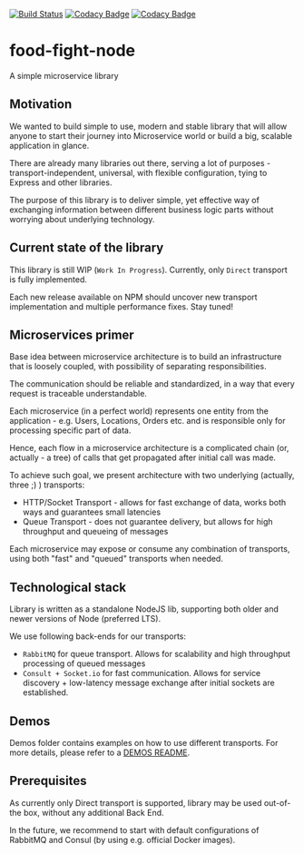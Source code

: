 [![Build Status](https://travis-ci.org/SzybkiSasza/food-fight-node.svg?branch=master)](https://travis-ci.org/SzybkiSasza/food-fight-node)
[![Codacy Badge](https://api.codacy.com/project/badge/Grade/bfd36a1f0f0240dcaef6da08d7eef8ca)](https://www.codacy.com/app/SzybkiSasza/food-fight-node?utm_source=github.com&amp;utm_medium=referral&amp;utm_content=SzybkiSasza/food-fight-node&amp;utm_campaign=Badge_Grade)
[![Codacy Badge](https://api.codacy.com/project/badge/Coverage/bfd36a1f0f0240dcaef6da08d7eef8ca)](https://www.codacy.com/app/SzybkiSasza/food-fight-node?utm_source=github.com&utm_medium=referral&utm_content=SzybkiSasza/food-fight-node&utm_campaign=Badge_Coverage)

# food-fight-node

A simple microservice library

## Motivation

We wanted to build simple to use, modern and stable library that will allow anyone to start their journey into Microservice world or build a big, scalable application in glance.

There are already many libraries out there, serving a lot of purposes - transport-independent, universal, with flexible configuration, tying to Express and other libraries.

The purpose of this library is to deliver simple, yet effective way of exchanging information between different business logic parts without worrying about underlying technology.

## Current state of the library

This library is still WIP (`Work In Progress`). Currently, only `Direct` transport is fully implemented. 

Each new release available on NPM should uncover new transport implementation and multiple performance fixes. Stay tuned!

## Microservices primer

Base idea between microservice architecture is to build an infrastructure that is loosely coupled, with possibility of separating responsibilities.

The communication should be reliable and standardized, in a way that every request is traceable understandable.

Each microservice (in a perfect world) represents one entity from the application - e.g. Users, Locations, Orders etc. and is responsible only for processing specific part of data.

Hence, each flow in a microservice architecture is a complicated chain (or, actually - a tree) of calls that get propagated after initial call was made.

To achieve such goal, we present architecture with two underlying (actually, three ;) ) transports:

- HTTP/Socket Transport - allows for fast exchange of data, works both ways and guarantees small latencies
- Queue Transport - does not guarantee delivery, but allows for high throughput and queueing of messages

Each microservice may expose or consume any combination of transports, using both "fast" and "queued" transports when needed.

## Technological stack

Library is written as a standalone NodeJS lib, supporting both older and newer versions of Node (preferred LTS).

We use following back-ends for our transports:

- `RabbitMQ` for queue transport. Allows for scalability and high throughput processing of queued messages
- `Consult + Socket.io` for fast communication. Allows for service discovery + low-latency message exchange after initial sockets are established.

## Demos

Demos folder contains examples on how to use different transports. For more details, please refer to a [DEMOS README](demos/README.md).

## Prerequisites

As currently only Direct transport is supported, library may be used out-of-the box, without any additional Back End.

In the future, we recommend to start with default configurations of RabbitMQ and Consul (by using e.g. official Docker images).